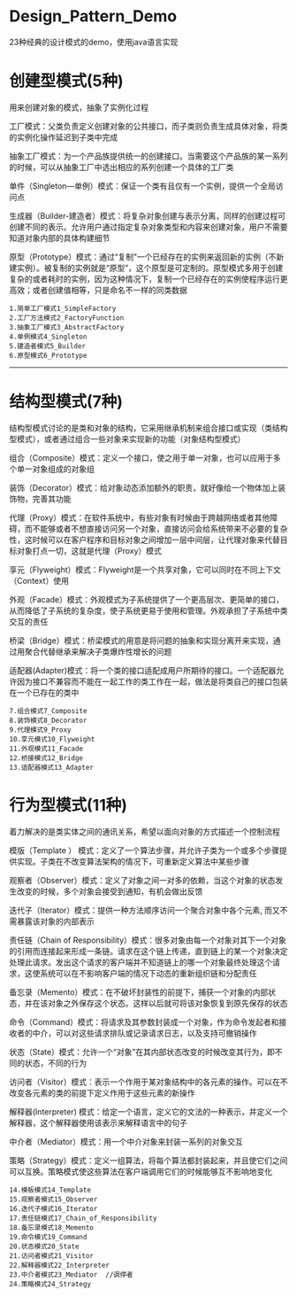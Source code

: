 # Design_Pattern_Demo
23种经典的设计模式的demo，使用java语言实现

# 创建型模式(5种)
用来创建对象的模式，抽象了实例化过程 

工厂模式：父类负责定义创建对象的公共接口，而子类则负责生成具体对象，将类的实例化操作延迟到子类中完成

抽象工厂模式：为一个产品族提供统一的创建接口。当需要这个产品族的某一系列的时候，可以从抽象工厂中选出相应的系列创建一个具体的工厂类

单件（Singleton—单例）模式：保证一个类有且仅有一个实例，提供一个全局访问点

生成器（Builder-建造者）模式：将复杂对象创建与表示分离，同样的创建过程可创建不同的表示。允许用户通过指定复杂对象类型和内容来创建对象，用户不需要知道对象内部的具体构建细节

原型（Prototype）模式：通过“复制”一个已经存在的实例来返回新的实例（不新建实例）。被复制的实例就是“原型”，这个原型是可定制的。原型模式多用于创建复杂的或者耗时的实例，因为这种情况下，复制一个已经存在的实例使程序运行更高效；或者创建值相等，只是命名不一样的同类数据

```
1.简单工厂模式1_SimpleFactory
2.工厂方法模式2_FactoryFunction
3.抽象工厂模式3_AbstractFactory
4.单例模式4_Singleton
5.建造者模式5_Builder
6.原型模式6_Prototype
```

---
# 结构型模式(7种)
结构型模式讨论的是类和对象的结构，它采用继承机制来组合接口或实现（类结构型模式），或者通过组合一些对象来实现新的功能（对象结构型模式）

组合（Composite）模式：定义一个接口，使之用于单一对象，也可以应用于多个单一对象组成的对象组

装饰（Decorator）模式：给对象动态添加额外的职责，就好像给一个物体加上装饰物，完善其功能

代理（Proxy）模式：在软件系统中，有些对象有时候由于跨越网络或者其他障碍，而不能够或者不想直接访问另一个对象，直接访问会给系统带来不必要的复杂性，这时候可以在客户程序和目标对象之间增加一层中间层，让代理对象来代替目标对象打点一切，这就是代理（Proxy）模式

享元（Flyweight）模式：Flyweight是一个共享对象，它可以同时在不同上下文（Context）使用

外观（Facade）模式：外观模式为子系统提供了一个更高层次、更简单的接口，从而降低了子系统的复杂度，使子系统更易于使用和管理。外观承担了子系统中类交互的责任

桥梁（Bridge）模式：桥梁模式的用意是将问题的抽象和实现分离开来实现，通过用聚合代替继承来解决子类爆炸性增长的问题

适配器(Adapter)模式：将一个类的接口适配成用户所期待的接口。一个适配器允许因为接口不兼容而不能在一起工作的类工作在一起，做法是将类自己的接口包装在一个已存在的类中 

```
7.组合模式7_Composite
8.装饰模式8_Decorator
9.代理模式9_Proxy
10.享元模式10_Flyweight
11.外观模式11_Facade
12.桥接模式12_Bridge
13.适配器模式13_Adapter
```

# 行为型模式(11种)
着力解决的是类实体之间的通讯关系，希望以面向对象的方式描述一个控制流程

模版（Template ） 模式：定义了一个算法步骤，并允许子类为一个或多个步骤提供实现。子类在不改变算法架构的情况下，可重新定义算法中某些步骤

观察者（Observer）模式：定义了对象之间一对多的依赖，当这个对象的状态发生改变的时候，多个对象会接受到通知，有机会做出反馈

迭代子（Iterator）模式：提供一种方法顺序访问一个聚合对象中各个元素, 而又不需暴露该对象的内部表示

责任链（Chain of Responsibility）模式：很多对象由每一个对象对其下一个对象的引用而连接起来形成一条链。请求在这个链上传递，直到链上的某一个对象决定处理此请求。发出这个请求的客户端并不知道链上的哪一个对象最终处理这个请求，这使系统可以在不影响客户端的情况下动态的重新组织链和分配责任

备忘录（Memento）模式：在不破坏封装性的前提下，捕获一个对象的内部状态，并在该对象之外保存这个状态。这样以后就可将该对象恢复到原先保存的状态

命令（Command）模式：将请求及其参数封装成一个对象，作为命令发起者和接收者的中介，可以对这些请求排队或记录请求日志，以及支持可撤销操作

状态（State）模式：允许一个“对象”在其内部状态改变的时候改变其行为，即不同的状态，不同的行为

访问者（Visitor）模式：表示一个作用于某对象结构中的各元素的操作。可以在不改变各元素的类的前提下定义作用于这些元素的新操作

解释器(Interpreter) 模式：给定一个语言，定义它的文法的一种表示，并定义一个解释器，这个解释器使用该表示来解释语言中的句子

中介者（Mediator）模式：用一个中介对象来封装一系列的对象交互

策略（Strategy）模式：定义一组算法，将每个算法都封装起来，并且使它们之间可以互换。策略模式使这些算法在客户端调用它们的时候能够互不影响地变化

```
14.模板模式14_Template
15.观察者模式15_Observer
16.迭代子模式16_Iterator
17.责任链模式17_Chain_of_Responsibility
18.备忘录模式18_Memento
19.命令模式19_Command
20.状态模式20_State
21.访问者模式21_Visitor
22.解释器模式22_Interpreter
23.中介者模式23_Mediator  //调停者
24.策略模式24_Strategy
```